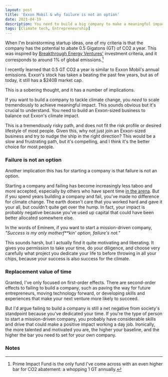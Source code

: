 ```yaml
---
layout: post
title: 'Exxon Mobil & why failure is not an option'
date: 2021-04-19
description: You need to build a big company to make a meaningful impact. Failure is not an option.
tags: [Climate tech, Entrepreneurship]
---
```

When I'm brainstorming startup ideas, one of my criteria is that the company has the potential to abate 0.5 Gigatons (GT) of CO2 a year. This was inspired by [Breakthrough Energy Ventures'](https://www.breakthroughenergy.org/investing-in-innovation/investing-in-innovation) investment criteria, and it corresponds to around 1% of global emissions.[^1]

I recently learned that 0.5 GT CO2 a year is similar to Exxon Mobil's annual emissions. Exxon's stock has taken a beating the past few years, but as of today, it still has a $240B market cap.

This is a sobering thought, and it has a number of implications.

If you want to build a company to tackle climate change, you _need_ to scale tremendously to achieve meaningful impact. This sounds obvious but it's crucial to understand. You need to build an Exxon-sized business to balance out Exxon's climate impact.

This is a tremendously risky path, and does not fit the risk profile or desired lifestyle of most people. Given this, why not just join an Exxon-sized business and try to nudge the ship in the right direction? This would be a slow and frustrating path, but it's compelling, and I think it's the better choice for most people.

### Failure is not an option
Another implication this has for starting a company is that failure is not an option.

Starting a company and failing has become increasingly less taboo and more accepted, especially by others who have spent time [in the arena](https://www.forbes.com/sites/tomalexander/2018/12/12/why-entrepreneurs-like-myself-choose-to-be-the-man-in-the-arena/?sh=73faa6af1950). But if you spend years building a company and fail, you've made no difference for climate change. The earth doesn't care that you worked hard and gave it your all, but couldn't quite get over the hump. In fact, your impact is probably negative because you've used up capital that could have been better allocated somewhere else.

In the words of Eminem, if you want to start a mission-driven company, _"Success is my only motherf**kin' option, failure's not."_

This sounds harsh, but I actually find it quite motivating and liberating. It gives you permission to take your time, do your diligence, and choose very carefully what project you dedicate your life to before throwing in all your chips, because your success is also success for the climate.

### Replacement value of time
Granted, I've only focused on first-order effects. There are second-order effects to failing to build a company, such as paving the way for future entrepreneurs, moving technology forward, or developing skills and experiences that make your next venture more likely to succeed.

But I'd argue failing to build a company is still a net negative from society's standpoint because you've dedicated your time. If you're the type of person to start a mission-driven company, you probably have considerable skills and drive that could make a positive impact working a day job. Ironically, the more talented and motivated you are, the higher your baseline, and the higher the bar you need to set for your own company.

### Notes
[^1]: Prime Impact Fund is the only fund I've come across with an even higher bar for CO2 abatement: a whopping 1 GT annually.
